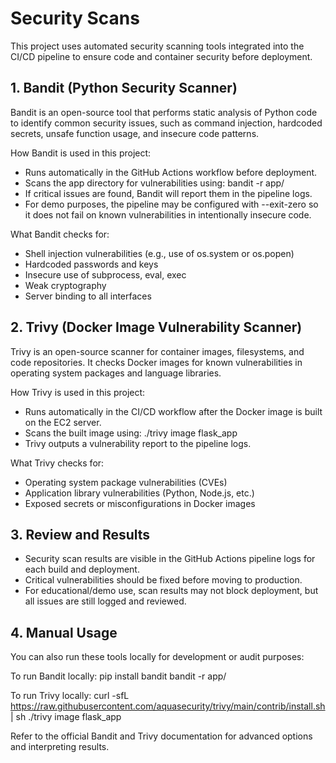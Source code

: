 # Security Scans

This project uses automated security scanning tools integrated into the CI/CD pipeline to ensure code and container security before deployment.

## 1. Bandit (Python Security Scanner)

Bandit is an open-source tool that performs static analysis of Python code to identify common security issues, such as command injection, hardcoded secrets, unsafe function usage, and insecure code patterns.

How Bandit is used in this project:
- Runs automatically in the GitHub Actions workflow before deployment.
- Scans the app directory for vulnerabilities using: bandit -r app/
- If critical issues are found, Bandit will report them in the pipeline logs.
- For demo purposes, the pipeline may be configured with --exit-zero so it does not fail on known vulnerabilities in intentionally insecure code.

What Bandit checks for:
- Shell injection vulnerabilities (e.g., use of os.system or os.popen)
- Hardcoded passwords and keys
- Insecure use of subprocess, eval, exec
- Weak cryptography
- Server binding to all interfaces

## 2. Trivy (Docker Image Vulnerability Scanner)

Trivy is an open-source scanner for container images, filesystems, and code repositories. It checks Docker images for known vulnerabilities in operating system packages and language libraries.

How Trivy is used in this project:
- Runs automatically in the CI/CD workflow after the Docker image is built on the EC2 server.
- Scans the built image using: ./trivy image flask_app
- Trivy outputs a vulnerability report to the pipeline logs.

What Trivy checks for:
- Operating system package vulnerabilities (CVEs)
- Application library vulnerabilities (Python, Node.js, etc.)
- Exposed secrets or misconfigurations in Docker images

## 3. Review and Results

- Security scan results are visible in the GitHub Actions pipeline logs for each build and deployment.
- Critical vulnerabilities should be fixed before moving to production.
- For educational/demo use, scan results may not block deployment, but all issues are still logged and reviewed.

## 4. Manual Usage

You can also run these tools locally for development or audit purposes:

To run Bandit locally:
pip install bandit
bandit -r app/

To run Trivy locally:
curl -sfL https://raw.githubusercontent.com/aquasecurity/trivy/main/contrib/install.sh | sh
./trivy image flask_app

Refer to the official Bandit and Trivy documentation for advanced options and interpreting results.

